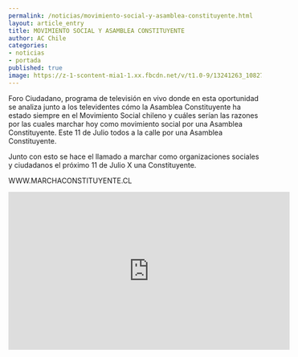 ```yaml
---
permalink: /noticias/movimiento-social-y-asamblea-constituyente.html
layout: article_entry
title: MOVIMIENTO SOCIAL Y ASAMBLEA CONSTITUYENTE
author: AC Chile
categories: 
- noticias
- portada
published: true
image: https://z-1-scontent-mia1-1.xx.fbcdn.net/v/t1.0-9/13241263_1082721105107776_7532422335953906577_n.jpg?oh=d105f3cf8bcd168b80971b2487ed3b82&oe=57E3A169
---
```


Foro Ciudadano, programa de televisión en vivo donde en esta oportunidad se analiza junto a los televidentes cómo la Asamblea Constituyente ha estado siempre en el Movimiento Social chileno y cuáles serían las razones por las cuales marchar hoy como movimiento social por una Asamblea Constituyente. Este 11 de Julio todos a la calle por una Asamblea Constituyente.

Junto con esto se hace el llamado a marchar como organizaciones sociales y ciudadanos el próximo 11 de Julio X una Constituyente.

WWW.MARCHACONSTITUYENTE.CL

<iframe src="https://web.facebook.com/plugins/video.php?href=https%3A%2F%2Fweb.facebook.com%2FPeriodicoElCiudadano%2Fvideos%2F10153433084942470%2F&show_text=0&width=560" width="560" height="315" style="border:none;overflow:hidden" scrolling="no" frameborder="0" allowTransparency="true" allowFullScreen="true"></iframe>
